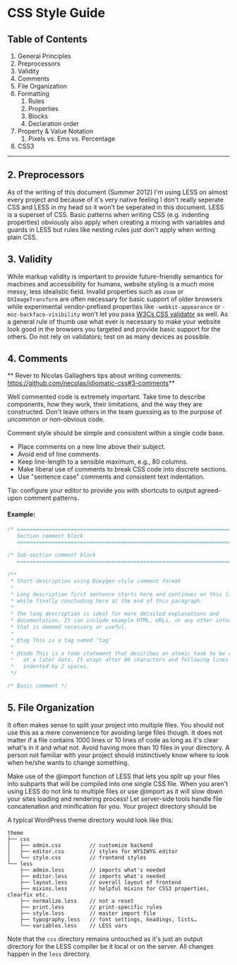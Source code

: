# CSS Style Guide


## Table of Contents

1. General Principles
2. Preprocessors
3. Validity
4. Comments
5. File Organization
6. Formatting 
	1. Rules 
	2. Properties
	3. Blocks
	4. Declaration order
7. Property & Value Notation
	1. Pixels vs. Ems vs. Percentage
8. CSS3

------------------------------------------------

## 2. Preprocessors

As of the writing of this document (Summer 2012) I'm using LESS on almost every project and because of it's very native feeling I don't really seperate CSS and LESS in my head so it won't be seperated in this document. 
LESS is a superset of CSS. Basic patterns when writing CSS (e.g. indenting properties) obviously also apply when creating a mixing with variables and guards in LESS but rules like nesting rules just don't apply when writing plain CSS.


## 3. Validity

While markup validity is important to provide future-friendly semantics for machines and accessibility for humans, website styling is a much more messy, less idealistic field. Invalid properties such as `zoom` or `DXImageTransform` are often necessary for basic support of older browsers while experimental vendor-prefixed properties like `-webkit-appearance` or `-moz-backface-visibility` won't let you pass [W3Cs CSS validator](http://jigsaw.w3.org/css-validator/) as well.
As a general rule of thumb use what ever is necessary to make your website look good in the browsers you targeted and provide basic support for the others. Do not rely on validators; test on as many devices as possible.


## 4. Comments

** Rever to Nicolas Gallaghers tips about writing comments: https://github.com/necolas/idiomatic-css#3-comments**

Well commented code is extremely important. Take time to describe components,
how they work, their limitations, and the way they are constructed. Don't leave
others in the team guessing as to the purpose of uncommon or non-obvious
code.

Comment style should be simple and consistent within a single code base.

* Place comments on a new line above their subject.
* Avoid end of line comments.
* Keep line-length to a sensible maximum, e.g., 80 columns.
* Make liberal use of comments to break CSS code into discrete sections.
* Use "sentence case" comments and consistent text indentation.

Tip: configure your editor to provide you with shortcuts to output agreed-upon
comment patterns.

#### Example:

```css
/* ==========================================================================
   Section comment block
   ========================================================================== */

/* Sub-section comment block
   ========================================================================== */

/**
 * Short description using Doxygen-style comment format
 *
 * Long description first sentence starts here and continues on this line for a
 * while finally concluding here at the end of this paragraph.
 *
 * The long description is ideal for more detailed explanations and
 * documentation. It can include example HTML, URLs, or any other information
 * that is deemed necessary or useful.
 *
 * @tag This is a tag named 'tag'
 *
 * @todo This is a todo statement that describes an atomic task to be completed
 *   at a later date. It wraps after 80 characters and following lines are
 *   indented by 2 spaces.
 */

/* Basic comment */
```


## 5. File Organization 

It often makes sense to split your project into multiple files. You should not use this as a mere convenience for avoiding large files though. It does not matter if a file contains 1000 lines or 10 lines of code as long as it's clear what's in it and what not. Avoid having more than 10 files in your directory. A person not familiar with your project should instinctively know where to look when he/she wants to change something.

Make use of the @import function of LESS that lets you split up your files into subparts that will be compiled into one single CSS file. When you aren't using LESS do not link to multiple files or use @import as it will slow down your sites loading and rendering process! 
Let server-side tools handle file concatenation and minification for you. Your project directory should be 

A typical WordPress theme directory would look like this:

```
theme
├── css
│   ├── admin.css         // customize backend
│   ├── editor.css        // styles for WYSIWYG editor
│   └── style.css         // frontend styles
└── less
    ├── admin.less        // imports what's needed
    ├── editor.less       // imports what's needed
    ├── layout.less       // overall layout of frontend
    ├── mixins.less       // helpful mixins for CSS3 properties, clearfix etc.
    ├── normalize.less    // not a reset
    ├── print.less        // print-specific rules
    ├── style.less        // master import file
    ├── typography.less   // font settings, headings, lists…
    └── variables.less    // LESS vars
```
Note that the `css` directory remains untouched as it's just an output directory for the LESS compiler be it local or on the server. All changes happen in the `less` directory.

<!-- TODO: How would this look like for the goldilocks approach or responsive websites in general? -->